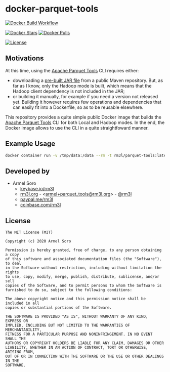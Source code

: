 # docker-parquet-tools

[![Docker Build Workflow](https://github.com/rm3l/docker-parquet-tools/workflows/Docker%20Image%20CI/badge.svg)](https://github.com/rm3l/docker-parquet-tools/actions?query=workflow%3A%22Docker+Image+CI%22)

[![Docker Stars](https://img.shields.io/docker/stars/rm3l/parquet-tools.svg)](https://hub.docker.com/r/rm3l/parquet-tools)
[![Docker Pulls](https://img.shields.io/docker/pulls/rm3l/parquet-tools.svg)](https://hub.docker.com/r/rm3l/parquet-tools)

[![License](https://img.shields.io/badge/license-MIT-green.svg?style=flat)](https://github.com/rm3l/docker-parquet-tools/blob/master/LICENSE)

## Motivations

At this time, using the [Apache Parquet Tools](https://github.com/apache/parquet-mr/tree/master/parquet-tools) CLI requires either:
- downloading a [pre-built JAR file](https://repo1.maven.org/maven2/org/apache/parquet/parquet-tools/1.11.0/) from a public Maven repository. But, as far as I know, only the Hadoop mode is built, which means that the Hadoop client dependency is not included in the JAR;
- or building it manually, for example if you need a version not released yet.
Building it however requires few operations and dependencies that can easily fit into a Dockerfile, so as to be reusable elsewhere.

This repository provides a quite simple public Docker image that builds the [Apache Parquet Tools](https://github.com/apache/parquet-mr/tree/master/parquet-tools) CLI for both Local and Hadoop modes.
In the end, the Docker image allows to use the CLI in a quite straightfoward manner.

## Example Usage

```bash
docker container run -v /tmp/data:/data --rm -t rm3l/parquet-tools:latest schema /data/<myFile>.parquet
```

## Developed by

* Armel Soro
  * [keybase.io/rm3l](https://keybase.io/rm3l)
  * [rm3l.org](https://rm3l.org) - &lt;armel+parquet_tools@rm3l.org&gt; - [@rm3l](https://twitter.com/rm3l)
  * [paypal.me/rm3l](https://paypal.me/rm3l)
  * [coinbase.com/rm3l](https://www.coinbase.com/rm3l)

## License

    The MIT License (MIT)

    Copyright (c) 2020 Armel Soro

    Permission is hereby granted, free of charge, to any person obtaining a copy
    of this software and associated documentation files (the "Software"), to deal
    in the Software without restriction, including without limitation the rights
    to use, copy, modify, merge, publish, distribute, sublicense, and/or sell
    copies of the Software, and to permit persons to whom the Software is
    furnished to do so, subject to the following conditions:

    The above copyright notice and this permission notice shall be included in all
    copies or substantial portions of the Software.

    THE SOFTWARE IS PROVIDED "AS IS", WITHOUT WARRANTY OF ANY KIND, EXPRESS OR
    IMPLIED, INCLUDING BUT NOT LIMITED TO THE WARRANTIES OF MERCHANTABILITY,
    FITNESS FOR A PARTICULAR PURPOSE AND NONINFRINGEMENT. IN NO EVENT SHALL THE
    AUTHORS OR COPYRIGHT HOLDERS BE LIABLE FOR ANY CLAIM, DAMAGES OR OTHER
    LIABILITY, WHETHER IN AN ACTION OF CONTRACT, TORT OR OTHERWISE, ARISING FROM,
    OUT OF OR IN CONNECTION WITH THE SOFTWARE OR THE USE OR OTHER DEALINGS IN THE
    SOFTWARE.
